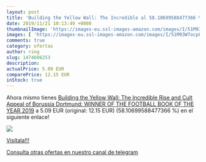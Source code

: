 ```yaml
---
layout: post
title: 'Building the Yellow Wall: The Incredible al 58.10699588477366 % de descuento'
date: 2019/11/21 10:13:49 +0000
thumbnailImage: 'https://images-eu.ssl-images-amazon.com/images/I/51M93W7ocpL._SL200_.jpg'
images: [ 'https://images-eu.ssl-images-amazon.com/images/I/51M93W7ocpL._SL200_.jpg' ]
comments: true
category: ofertas
author: ring
slug: 1474606253
description:
actualPrice: 5.09 EUR
comparePrice: 12.15 EUR
inStock: true
---
```


Ahora mismo tienes [Building the Yellow Wall: The Incredible Rise and Cult Appeal of Borussia Dortmund: WINNER OF THE FOOTBALL BOOK OF THE YEAR 2019](https://www.amazon.com/dp/1474606253/?tag=redken08-20) a 5.09 EUR (original: 12.15 EUR) (58.10699588477366 %) en el siguiente enlace!

[![](https://images-eu.ssl-images-amazon.com/images/I/51M93W7ocpL._SL200_.jpg)](https://www.amazon.com/dp/1474606253/?tag=redken08-20)

[Visítala!!!](https://www.amazon.com/dp/1474606253/?tag=redken08-20)

[Consulta otras ofertas en nuestro canal de telegram](https://t.me/s/ofertas25)
